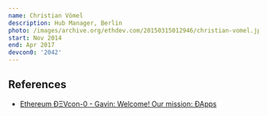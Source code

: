```yaml
---
name: Christian Vömel
description: Hub Manager, Berlin
photo: /images/archive.org/ethdev.com/20150315012946/christian-vomel.jpg
start: Nov 2014
end: Apr 2017
devcon0: '2042'
---
```



## References

- [Ethereum ÐΞVcon-0 - Gavin: Welcome! Our mission: ÐApps](https://www.youtube.com/watch?v=_BvvUlKDqp0&t=143s)